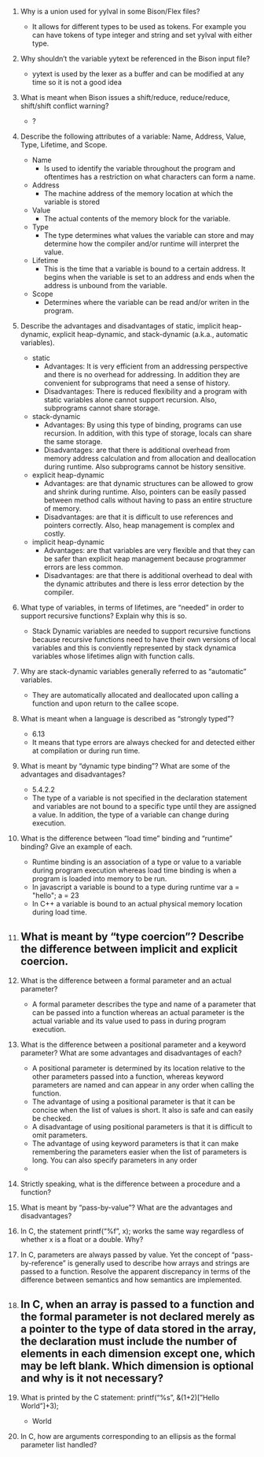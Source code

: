 1. Why is a union used for yylval in some Bison/Flex files?
    - It allows for different types to be used as tokens.  For example you can
      have tokens of type integer and string and set yylval with either type.
2. Why shouldn’t the variable yytext be referenced in the Bison input file?
    - yytext is used by the lexer as a buffer and can be modified at any time so it
      is not a good idea
3. What is meant when Bison issues a shift/reduce, reduce/reduce, shift/shift
   conflict warning?
    - ?
4. Describe the following attributes of a variable: Name, Address, Value, Type,
   Lifetime, and Scope.
    - Name
        - Is used to identify the variable throughout the program and oftentimes
          has a restriction on what characters can form a name.
    - Address
        - The machine address of the memory location at which the variable is
          stored
    - Value
        - The actual contents of the memory block for the variable.
    - Type
        - The type determines what values the variable can store and may
          determine how the compiler and/or runtime will interpret the value.
    - Lifetime
        - This is the time that a variable is bound to a certain address.  It
          begins when the variable is set to an address and ends when the
          address is unbound from the variable.
    - Scope
        - Determines where the variable can be read and/or writen in the
          program.
5. Describe the advantages and disadvantages of static, implicit heap-dynamic,
   explicit heap-dynamic, and stack-dynamic (a.k.a., automatic variables).
   - static 
       - Advantages:  It is very efficient from an addressing perspective and there is no overhead for addressing.  In addition they are convenient for  subprograms that need a sense of history. 
       - Disadvantages: There is reduced flexibility and a program with static variables alone cannot support recursion.  Also, subprograms cannot share storage. 
   - stack-dynamic 
       - Advantages:  By using this type of binding, programs can use recursion. In addition, with this type of storage, locals can share the same storage.  
       - Disadvantages: are that there is additional overhead from memory address calculation and from allocation and deallocation during runtime.  Also subprograms cannot be history sensitive.
   - explicit heap-dynamic 
       - Advantages: are that dynamic structures can be allowed to grow and shrink during runtime. Also, pointers can be easily passed between method calls without having to pass an entire structure of memory.  
       - Disadvantages: are that it is difficult to use references and pointers correctly.  Also, heap management is complex and costly.
   - implicit heap-dynamic 
       - Advantages: are that variables are very flexible and that they can be safer than explicit heap management because programmer errors are less common.  
       - Disadvantages: are that there is additional overhead to deal with the dynamic attributes and there is less error detection by the compiler.
6. What type of variables, in terms of lifetimes, are “needed” in order to
   support recursive functions? Explain why this is so.
    - Stack Dynamic variables are needed to support recursive functions because
      recursive functions need to have their own versions of local variables and
      this is conviently represented by stack dynamica variables whose lifetimes
      align with function calls.
7. Why are stack-dynamic variables generally referred to as “automatic”
   variables.
    - They are automatically allocated and deallocated upon calling a function
      and upon return to the callee scope.
8. What is meant when a language is described as “strongly typed”?
    - 6.13
    - It means that type errors are always checked for and detected either at
      compilation or during run time. 
9. What is meant by “dynamic type binding”? What are some of the advantages and
   disadvantages?
    - 5.4.2.2
    - The type of a variable is not specified in the declaration statement and
      variables are not bound to a specific type until they are assigned a
      value.  In addition, the type of a variable can change during execution.
10. What is the difference between “load time” binding and “runtime” binding?
    Give an example of each.
    - Runtime binding is an association of a type or value to a variable during
      program execution whereas load time binding is when a program is loaded
      into memory to be run.
    - In javascript a variable is bound to a type during runtime
        var a = "hello";
        a = 23
    - In C++ a variable is bound to an actual physical memory location during
      load time.

11. What is meant by “type coercion”? Describe the difference between implicit
    and explicit coercion.
    - 
12. What is the difference between a formal parameter and an actual parameter?
    - A formal parameter describes the type and name of a parameter that can be
      passed into a function whereas an actual parameter is the actual variable
      and its value used to pass in during program execution.
13. What is the difference between a positional parameter and a keyword
    parameter? What are some advantages and disadvantages of each?
    - A positional parameter is determined by its location relative to the other
      parameters passed into a function, whereas keyword parameters are named
      and can appear in any order when calling the function.
    - The advantage of using a positional parameter is that it can be concise
      when the list of values is short. It also is safe and can easily be
      checked.
    - A disadvantage of using positional parameters is that it is difficult to
      omit parameters.
    - The advantage of using keyword parameters is that it can make remembering
      the parameters easier when the list of parameters is long.  You can also
      specify parameters in any order
    - 
14. Strictly speaking, what is the difference between a procedure and a
    function?
15. What is meant by “pass-by-value”? What are the advantages and disadvantages?
16. In C, the statement printf(“%f”, x); works the same way regardless of
    whether x is a float or a double. Why?
17. In C, parameters are always passed by value. Yet the concept of
    “pass-by-reference” is generally used to describe how arrays and strings are
    passed to a function. Resolve the apparent discrepancy in terms of the
    difference between semantics and how semantics are implemented.
18. In C, when an array is passed to a function and the formal parameter is not
    declared merely as a pointer to the type of data stored in the array, the
    declaration must include the number of elements in each dimension except
    one, which may be left blank. Which dimension is optional and why is it not
    necessary?
    - 
19. What is printed by the C statement: printf(“%s”, &(1+2)[”Hello World”]+3);
    - World
20. In C, how are arguments corresponding to an ellipsis as the formal parameter
    list handled?

